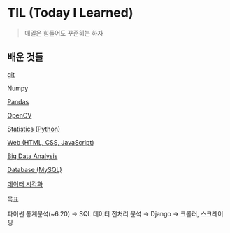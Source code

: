# TIL (Today I Learned)
>매일은 힘들어도 꾸준히는 하자

## 배운 것들
[git](./git)

Numpy

[Pandas](./Pandas)

[OpenCV](OpenCV)

[Statistics (Python)](Python%20Statistics)

[Web (HTML, CSS, JavaScript)](Web)

[Big Data Analysis](Big%20Data%20Analysis)

[Database (MySQL)](SQL)

[데이터 시각화](Visualization)



목표

파이썬 통계분석(~6.20) → SQL 데이터 전처리 분석 → Django → 크롤러, 스크레이핑

